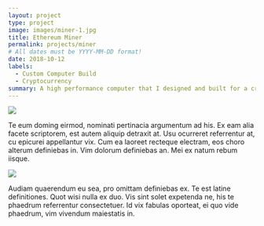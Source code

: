 ```yaml
---
layout: project
type: project
image: images/miner-1.jpg
title: Ethereum Miner
permalink: projects/miner
# All dates must be YYYY-MM-DD format!
date: 2018-10-12
labels:
  - Custom Computer Build
  - Cryptocurrency
summary: A high performance computer that I designed and built for a cryptocurrency mining venture.
---
```


<div class="ui segment">
  
  <img class="ui medium left floated image" src=".../images/miner-1.jpg">
  <div class ="ui segment">
  <p>Te eum doming eirmod, nominati pertinacia argumentum ad his. Ex eam alia facete scriptorem, est autem aliquip detraxit at. Usu ocurreret referrentur at, cu epicurei appellantur vix. Cum ea laoreet recteque electram, eos choro alterum definiebas in. Vim dolorum definiebas an. Mei ex natum rebum iisque.</p>
  </div>
  <img class="ui medium right floated image" src=".../images/miner-2.jpg">
  <div class ="ui segment">
  <p>Audiam quaerendum eu sea, pro omittam definiebas ex. Te est latine definitiones. Quot wisi nulla ex duo. Vis sint solet expetenda ne, his te phaedrum referrentur consectetuer. Id vix fabulas oporteat, ei quo vide phaedrum, vim vivendum maiestatis in.</p>
  </div>
</div>



 
